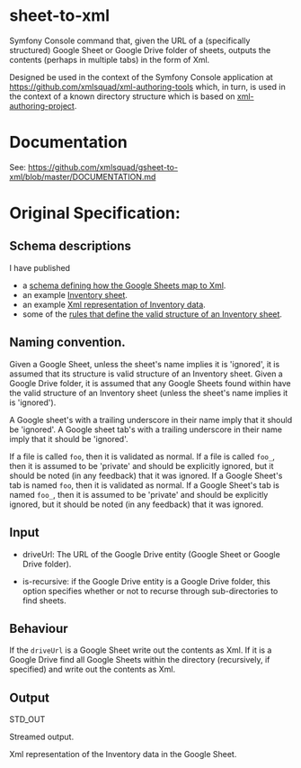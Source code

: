 # sheet-to-xml

Symfony Console command that, given the URL of a (specifically structured) Google Sheet or Google Drive folder of sheets, outputs the contents (perhaps in multiple tabs) in the form of Xml.

Designed be used in the context of the Symfony Console application at https://github.com/xmlsquad/xml-authoring-tools which, in turn, is used in the context of a known directory structure which is based on [xml-authoring-project](https://github.com/xmlsquad/xml-authoring-project).

# Documentation

See: https://github.com/xmlsquad/gsheet-to-xml/blob/master/DOCUMENTATION.md

# Original Specification:

## Schema descriptions

I have published

* a [schema defining how the Google Sheets map to Xml](https://docs.google.com/spreadsheets/d/1ooblH26ti5CyEJvJsLygXUJVnBvT1h6DUf67gCkrbZE/edit?usp=sharing).
* an example [Inventory sheet](https://docs.google.com/spreadsheets/d/1kU_R8RokoMy9qvJqxy72H58cS48EVs0zRJXcgTZ5YFI/edit?usp=sharing).
* an example [Xml representation of Inventory data](https://github.com/xmlsquad/xml-authoring-project/blob/master/src/Inventory/Inventory.xml).
* some of the [rules that define the valid structure of an Inventory sheet](https://github.com/john-arcus/GasInventoryValidator/blob/master/features/ValidateUploadedInventoryFiles.feature).

## Naming convention. 

Given a Google Sheet, unless the sheet's name implies it is 'ignored', it is assumed that its structure is valid structure of an Inventory sheet.
Given a Google Drive folder, it is assumed that any Google Sheets found within have the valid structure of an Inventory sheet (unless the sheet's name implies it is 'ignored').

A Google sheet's with a trailing underscore in their name imply that it should be 'ignored'. 
A Google sheet tab's with a trailing underscore in their name imply that it should be 'ignored'.

If a file is called `foo`, then it is validated as normal.
If a file is called `foo_`, then it is assumed to be 'private' and should be explicitly ignored, but it should be noted (in any feedback) that it was ignored.
If a Google Sheet's tab is named `foo`, then it is validated as normal.
If a Google Sheet's tab is named `foo_`, then it is assumed to be 'private' and should be explicitly ignored, but it should be noted  (in any feedback) that it was ignored.


## Input

- driveUrl: The URL of the Google Drive entity (Google Sheet or Google Drive folder).

- is-recursive: if the Google Drive entity is a Google Drive folder, this option specifies whether or not to recurse through sub-directories to find sheets.


## Behaviour

If the `driveUrl` is a Google Sheet write out the contents as Xml.
If it is a Google Drive find all Google Sheets within the directory (recursively, if specified) and write out the contents as Xml.

## Output

STD_OUT

Streamed output. 

Xml representation of the Inventory data in the Google Sheet.  


